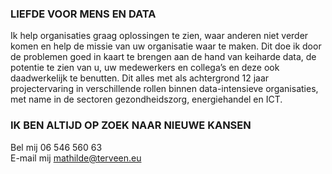 ### LIEFDE VOOR MENS EN DATA

Ik help organisaties graag oplossingen te zien, waar anderen niet verder komen en help de missie van uw organisatie waar te maken. Dit doe ik door de problemen goed in kaart te brengen aan de hand van keiharde data, de potentie te zien van u, uw medewerkers en collega’s en deze ook daadwerkelijk te benutten. Dit alles met als achtergrond 12 jaar projectervaring in verschillende rollen binnen data-intensieve organisaties, met name in de sectoren gezondheidszorg, energiehandel en ICT.

### IK BEN ALTIJD OP ZOEK NAAR NIEUWE KANSEN

Bel mij 06 546 560 63 <br />
E-mail mij mathilde@terveen.eu

